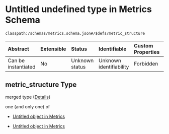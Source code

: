 # Untitled undefined type in Metrics Schema

```txt
classpath:/schemas/metrics.schema.json#/$defs/metric_structure
```



| Abstract            | Extensible | Status         | Identifiable            | Custom Properties | Additional Properties | Access Restrictions | Defined In                                                                    |
| :------------------ | :--------- | :------------- | :---------------------- | :---------------- | :-------------------- | :------------------ | :---------------------------------------------------------------------------- |
| Can be instantiated | No         | Unknown status | Unknown identifiability | Forbidden         | Allowed               | none                | [metrics.schema.json\*](../../out/metrics.schema.json "open original schema") |

## metric\_structure Type

merged type ([Details](metrics-defs-metric_structure.md))

one (and only one) of

*   [Untitled object in Metrics](metrics-defs-container_metric_structure.md "check type definition")

*   [Untitled object in Metrics](metrics-defs-primitive_metric_structure.md "check type definition")
